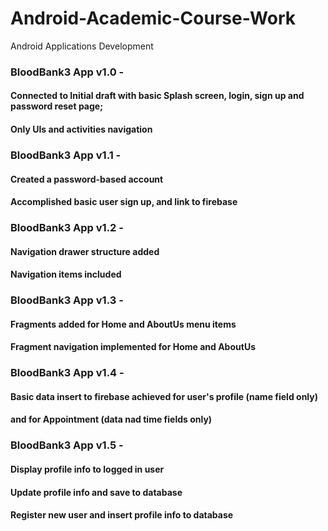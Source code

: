 # Android-Academic-Course-Work
Android Applications Development

### BloodBank3 App v1.0 - 
#### Connected to Initial draft with basic Splash screen, login, sign up and password reset page; 
#### Only UIs and activities navigation
### BloodBank3 App v1.1 - 
#### Created a password-based account
#### Accomplished basic user sign up, and link to firebase  
### BloodBank3 App v1.2 - 
#### Navigation drawer structure added
#### Navigation items included 
### BloodBank3 App v1.3 - 
#### Fragments added for Home and AboutUs menu items
#### Fragment navigation implemented for Home and AboutUs 
### BloodBank3 App v1.4 - 
#### Basic data insert to firebase achieved for user's profile (name field only)
#### and for Appointment (data nad time fields only) 
### BloodBank3 App v1.5 - 
#### Display profile info to logged in user
#### Update profile info and save to database
#### Register new user and insert profile info to database 
